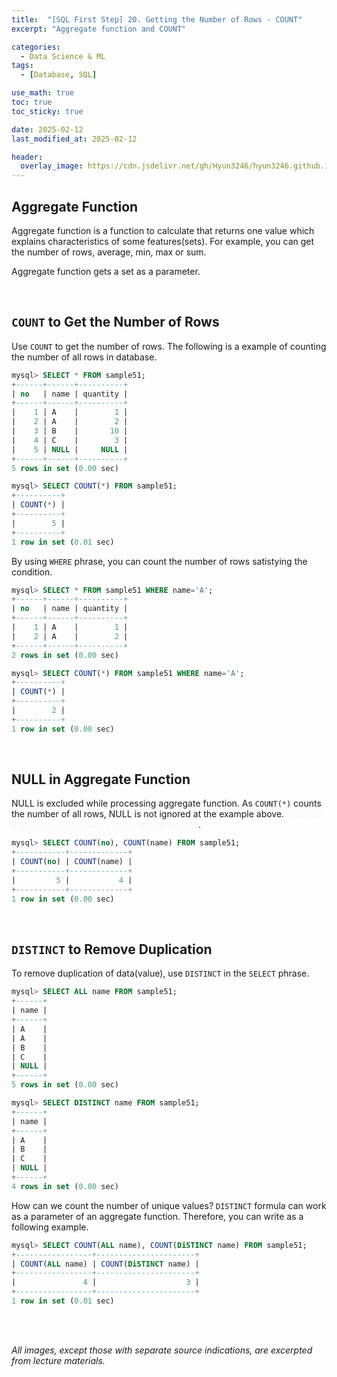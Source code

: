 ```yaml
---
title:  "[SQL First Step] 20. Getting the Number of Rows - COUNT"
excerpt: "Aggregate function and COUNT"

categories:
  - Data Science & ML
tags:
  - [Database, SQL]

use_math: true
toc: true
toc_sticky: true

date: 2025-02-12
last_modified_at: 2025-02-12

header:
  overlay_image: https://cdn.jsdelivr.net/gh/Hyun3246/hyun3246.github.io@master/image/overlay image/SQL First Step.png
---
```

## Aggregate Function
Aggregate function is a function to calculate that returns one value which explains characteristics of some features(sets). For example, you can get the number of rows, average, min, max or sum.

Aggregate function gets a set as a parameter.

<br/>

## `COUNT` to Get the Number of Rows
Use `COUNT` to get the number of rows. The following is a example of counting the number of all rows in database.

```sql
mysql> SELECT * FROM sample51;
+------+------+----------+
| no   | name | quantity |
+------+------+----------+
|    1 | A    |        1 |
|    2 | A    |        2 |
|    3 | B    |       10 |
|    4 | C    |        3 |
|    5 | NULL |     NULL |
+------+------+----------+
5 rows in set (0.00 sec)

mysql> SELECT COUNT(*) FROM sample51;
+----------+
| COUNT(*) |
+----------+
|        5 |
+----------+
1 row in set (0.01 sec)
```

By using `WHERE` phrase, you can count the number of rows satistying the condition.

```sql
mysql> SELECT * FROM sample51 WHERE name='A';
+------+------+----------+
| no   | name | quantity |
+------+------+----------+
|    1 | A    |        1 |
|    2 | A    |        2 |
+------+------+----------+
2 rows in set (0.00 sec)

mysql> SELECT COUNT(*) FROM sample51 WHERE name='A';
+----------+
| COUNT(*) |
+----------+
|        2 |
+----------+
1 row in set (0.00 sec)
```

<br/>

## NULL in Aggregate Function
NULL is excluded while processing aggregate function. As `COUNT(*)` counts the number of all rows, NULL is not ignored at the example above. <span style="color:#F5F5F7">However, if you specify a column, NULL will be ignored</span>.

```sql
mysql> SELECT COUNT(no), COUNT(name) FROM sample51;
+-----------+-------------+
| COUNT(no) | COUNT(name) |
+-----------+-------------+
|         5 |           4 |
+-----------+-------------+
1 row in set (0.00 sec)
```

<br/>

## `DISTINCT` to Remove Duplication
To remove duplication of data(value), use `DISTINCT` in the `SELECT` phrase.

```sql
mysql> SELECT ALL name FROM sample51;
+------+
| name |
+------+
| A    |
| A    |
| B    |
| C    |
| NULL |
+------+
5 rows in set (0.00 sec)

mysql> SELECT DISTINCT name FROM sample51;
+------+
| name |
+------+
| A    |
| B    |
| C    |
| NULL |
+------+
4 rows in set (0.00 sec)
```

How can we count the number of unique values? `DISTINCT` formula can work as a parameter of an aggregate function. Therefore, you can write as a following example.

```sql
mysql> SELECT COUNT(ALL name), COUNT(DiSTINCT name) FROM sample51;
+-----------------+----------------------+
| COUNT(ALL name) | COUNT(DiSTINCT name) |
+-----------------+----------------------+
|               4 |                    3 |
+-----------------+----------------------+
1 row in set (0.01 sec)
```

<br/>
<br/>

*All images, except those with separate source indications, are excerpted from lecture materials.*
